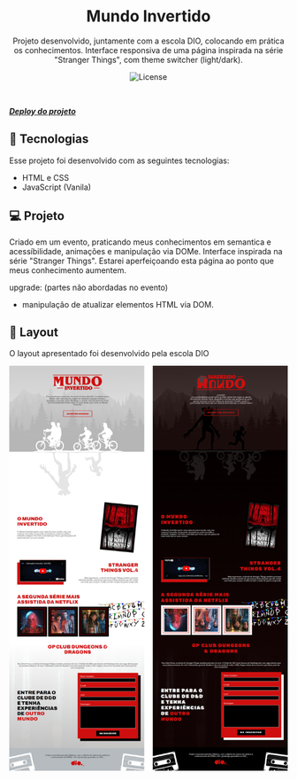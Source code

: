 <h1 align="center"> Mundo Invertido </h1>

<p align="center">
Projeto desenvolvido, juntamente com a escola DIO, colocando em prática os conhecimentos. Interface responsiva de uma página inspirada na série "Stranger Things", com theme switcher (light/dark).
</p>

<!-- <p align="center">
  <a href="#-tecnologias">Tecnologias</a>&nbsp;&nbsp;&nbsp;|&nbsp;&nbsp;&nbsp;
  <a href="#-projeto">Projeto</a>&nbsp;&nbsp;&nbsp;|&nbsp;&nbsp;&nbsp;
  <a href="#-layout">Layout</a>&nbsp;&nbsp;&nbsp;|&nbsp;&nbsp;&nbsp;
  <a href="#memo-licença">Licença</a>
</p> -->

<p align="center">
  <img alt="License" src="https://img.shields.io/static/v1?label=license&message=MIT&color=49AA26&labelColor=000000">
</p>

<br>

**_[Deploy do projeto](https://mundo-invertido-stranger-things.vercel.app)_**

## 🚀 Tecnologias

Esse projeto foi desenvolvido com as seguintes tecnologias:

- HTML e CSS
- JavaScript (Vanila)

## 💻 Projeto

Criado em um evento, praticando meus conhecimentos em semantica e acessíbilidade, animações e manipulação via DOMe. Interface inspirada na série "Stranger Things". Estarei aperfeiçoando esta página ao ponto que meus conhecimento aumentem.

upgrade: (partes não abordadas no evento)
- manipulação de atualizar elementos HTML via DOM.

## 🔖 Layout

O layout apresentado foi desenvolvido pela escola DIO

<p align="center">

  <a href="https://mundo-invertido-stranger-things.vercel.app"><img src="./assets/imagens/scrennshot.png"></a>  
</p>